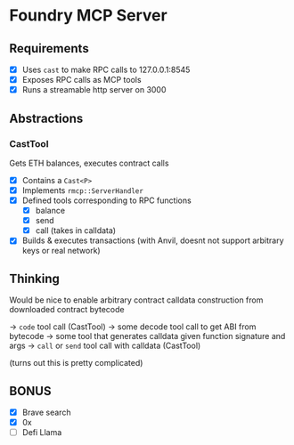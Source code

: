 # Foundry MCP Server

## Requirements

- [X] Uses `cast` to make RPC calls to 127.0.0.1:8545
- [X] Exposes RPC calls as MCP tools
- [X] Runs a streamable http server on 3000

## Abstractions

### CastTool

Gets ETH balances, executes contract calls

- [x] Contains a `Cast<P>`
- [x] Implements `rmcp::ServerHandler`
- [X] Defined tools corresponding to RPC functions
    - [x] balance
    - [x] send
    - [x] call (takes in calldata)
- [x] Builds & executes transactions (with Anvil, doesnt not support arbitrary keys or real network)

## Thinking

Would be nice to enable arbitrary contract calldata construction from downloaded contract bytecode

-> `code` tool call (CastTool)
-> some decode tool call to get ABI from bytecode
-> some tool that generates calldata given function signature and args
-> `call` or `send` tool call with calldata (CastTool)

(turns out this is pretty complicated)

## BONUS

- [X] Brave search
- [X] 0x
- [ ] Defi Llama
